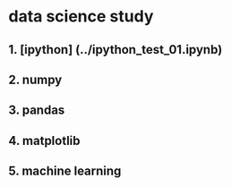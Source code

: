# data science study
## 1. [ipython] (../ipython_test_01.ipynb) 
## 2. numpy
## 3. pandas
## 4. matplotlib
## 5. machine learning


